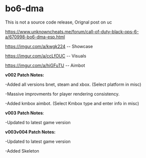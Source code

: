 # bo6-dma

This is not a source code release, Orignal post on uc

https://www.unknowncheats.me/forum/call-of-duty-black-ops-6-a/670998-bo6-dma-esp.html

https://imgur.com/a/kwgk224 -- Showcase

https://imgur.com/a/ccLfOUC -- Visuals

https://imgur.com/a/hiGFuTU -- Aimbot


__v002 Patch Notes:__

-Added all versions bnet, steam and xbox. (Select platform in misc)

-Massive improvments for player rendering consistency.

-Added kmbox aimbot. (Select Kmbox type and enter info in misc)


__v003 Patch Notes__:

-Updated to latest game version


__v003v004 Patch Notes:__

-Updated to latest game version

-Added Skeleton

